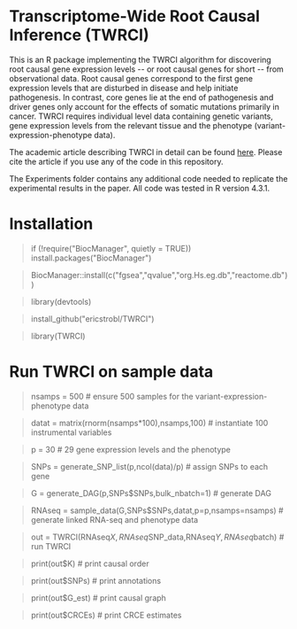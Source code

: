 # Transcriptome-Wide Root Causal Inference (TWRCI)

This is an R package implementing the TWRCI algorithm for discovering root causal gene expression levels -- or root causal genes for short -- from observational data. Root causal genes correspond to the first gene expression levels that are disturbed in disease and help initiate pathogenesis. In contrast, core genes lie at the end of pathogenesis and driver genes only account for the effects of somatic mutations primarily in cancer. TWRCI requires individual level data containing genetic variants, gene expression levels from the relevant tissue and the phenotype (variant-expression-phenotype data).

The academic article describing TWRCI in detail can be found [here](https://www.google.com). Please cite the article if you use any of the code in this repository.

The Experiments folder contains any additional code needed to replicate the experimental results in the paper. All code was tested in R version 4.3.1.

# Installation
> if (!require("BiocManager", quietly = TRUE)) install.packages("BiocManager")

> BiocManager::install(c("fgsea","qvalue","org.Hs.eg.db","reactome.db"))

> library(devtools)

> install_github("ericstrobl/TWRCI")

> library(TWRCI)

# Run TWRCI on sample data
> nsamps = 500 # ensure 500 samples for the variant-expression-phenotype data

> datat = matrix(rnorm(nsamps*100),nsamps,100) # instantiate 100 instrumental variables

> p = 30 # 29 gene expression levels and the phenotype

> SNPs = generate_SNP_list(p,ncol(data)/p) # assign SNPs to each gene

> G = generate_DAG(p,SNPs$SNPs,bulk_nbatch=1) # generate DAG

> RNAseq = sample_data(G,SNPs$SNPs,datat,p=p,nsamps=nsamps) # generate linked RNA-seq and phenotype data

> out = TWRCI(RNAseq$X,RNAseq$SNP_data,RNAseq$Y,RNAseq$batch) # run TWRCI

> print(out$K) # print causal order

> print(out$SNPs) # print annotations

> print(out$G_est) # print causal graph

> print(out$CRCEs) # print CRCE estimates 

